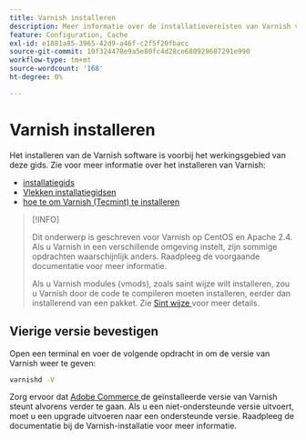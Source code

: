 ```yaml
---
title: Varnish installeren
description: Meer informatie over de installatievereisten van Varnish voor Adobe Commerce-caching. Ontdek installatiebronnen en richtlijnen voor installatie.
feature: Configuration, Cache
exl-id: e1881a85-3965-42d9-a46f-c2f5f20fbacc
source-git-commit: 10f324478e9a5e80fc4d28ce680929687291e990
workflow-type: tm+mt
source-wordcount: '168'
ht-degree: 0%

---
```


# Varnish installeren

Het installeren van de Varnish software is voorbij het werkingsgebied van deze gids. Zie voor meer informatie over het installeren van Varnish:

- [ installatiegids ](https://www.varnish-software.com/developers/tutorials/installing-varnish-ubuntu/)
- [ Vlekken installatiegidsen ](https://www.varnish-cache.org/docs)
- [ hoe te om Varnish (Tecmint) te installeren ](https://www.tecmint.com/install-varnish-cache-web-accelerator/)

>[!INFO]
>
>Dit onderwerp is geschreven voor Varnish op CentOS en Apache 2.4. Als u Varnish in een verschillende omgeving instelt, zijn sommige opdrachten waarschijnlijk anders. Raadpleeg de voorgaande documentatie voor meer informatie.
>
>Als u Varnish modules (vmods), zoals saint wijze wilt installeren, zou u Varnish door de code te compileren moeten installeren, eerder dan installerend van een pakket. Zie [ Sint wijze ](config-varnish-advanced.md#saint-mode) voor meer details.

## Vierige versie bevestigen

Open een terminal en voer de volgende opdracht in om de versie van Varnish weer te geven:

```bash
varnishd -V
```

Zorg ervoor dat [ Adobe Commerce ](../../installation/system-requirements.md) de geïnstalleerde versie van Varnish steunt alvorens verder te gaan. Als u een niet-ondersteunde versie uitvoert, moet u een upgrade uitvoeren naar een ondersteunde versie. Raadpleeg de documentatie bij de Varnish-installatie voor meer informatie.
